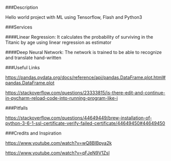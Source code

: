 ###Description

Hello world project with ML using Tensorflow, Flash and Python3

###Services

####Linear Regression: 
It calculates the probability of surviving in the Titanic by age using linear regression as estimator

####Deep Neural Network: 
The network is trained to be able to recognize and translate hand-written

###Useful Links

https://pandas.pydata.org/docs/reference/api/pandas.DataFrame.plot.html#pandas.DataFrame.plot

https://stackoverflow.com/questions/23333815/is-there-edit-and-continue-in-pycharm-reload-code-into-running-program-like-i

###Pitfalls

https://stackoverflow.com/questions/44649449/brew-installation-of-python-3-6-1-ssl-certificate-verify-failed-certificate/44649450#44649450

###Credits and Inspiration

https://www.youtube.com/watch?v=wQ8BIBpya2k

https://www.youtube.com/watch?v=qFJeN9V1ZsI